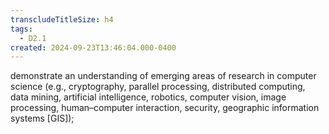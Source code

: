 ```yaml
---
transcludeTitleSize: h4
tags:
  - D2.1
created: 2024-09-23T13:46:04.000-0400
---
```

demonstrate an understanding of emerging areas of research in computer science (e.g., cryptography, parallel processing, distributed computing, data mining, artificial intelligence, robotics, computer vision, image processing, human–computer interaction, security, geographic information systems \[GIS\]);
